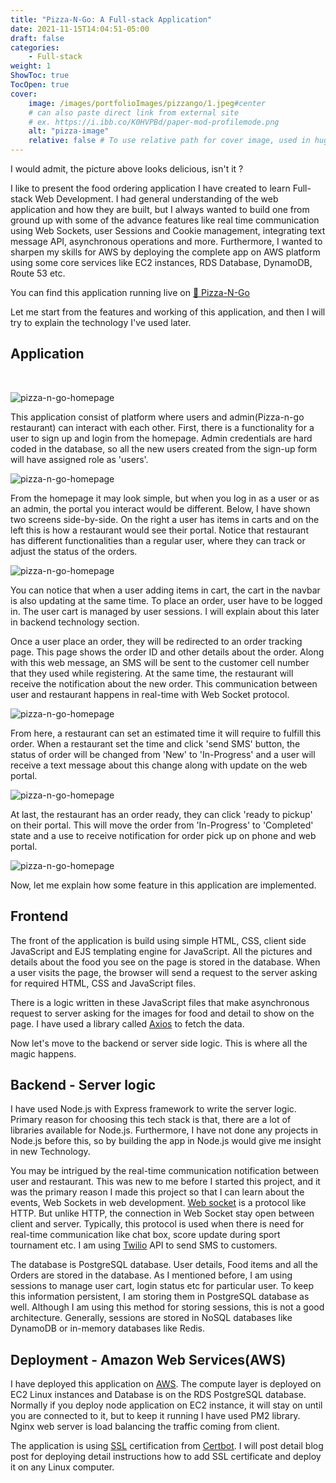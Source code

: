 ```yaml
---
title: "Pizza-N-Go: A Full-stack Application"
date: 2021-11-15T14:04:51-05:00
draft: false
categories: 
    - Full-stack
weight: 1
ShowToc: true
TocOpen: true
cover:
    image: /images/portfolioImages/pizzango/1.jpeg#center
    # can also paste direct link from external site
    # ex. https://i.ibb.co/K0HVPBd/paper-mod-profilemode.png
    alt: "pizza-image"
    relative: false # To use relative path for cover image, used in hugo Page-bundles
---
```


I would admit, the picture above looks delicious, isn't it ? 
 
I like to present the food ordering application I have created to learn Full-stack Web Development. I had general understanding of the web application and how they are built, but I always wanted to build one from ground up with some of the advance features like real time communication using Web Sockets, user Sessions and Cookie management, integrating text message API, asynchronous operations and more. Furthermore, I wanted to sharpen my skills for AWS by deploying the complete app on AWS platform using some core services like EC2 instances, RDS Database, DynamoDB, Route 53 etc.
 
You can find this application running live on [🍕 Pizza-N-Go](https://pizzango.sidpatel.org/)
 
Let me start from the features and working of this application, and then I will try to explain the technology I've used later.
 
## Application
 
&nbsp;
 
![pizza-n-go-homepage](/images/portfolioImages/pizzango/2.png#center)
 
This application consist of platform where users and admin(Pizza-n-go restaurant) can interact with each other. First, there is a functionality for a user to sign up and login from the homepage. Admin credentials are hard coded in the database, so all the new users created from the sign-up form will have assigned role as 'users'.
 
![pizza-n-go-homepage](/images/portfolioImages/pizzango/3.png#center)
 
From the homepage it may look simple, but when you log in as a user or as an admin, the portal you interact would be different. Below, I have shown two screens side-by-side. On the right a user has items in carts and on the left this is how a restaurant would see their portal. Notice that restaurant has different functionalities than a regular user, where they can track or adjust the status of the orders.
 
![pizza-n-go-homepage](/images/portfolioImages/pizzango/6.png#center)
 
You can notice that when a user adding items in cart, the cart in the navbar is also updating at the same time. To place an order, user have to be logged in. The user cart is managed by user sessions. I will explain about this later in backend technology section. 
 
Once a user place an order, they will be redirected to an order tracking page. This page shows the order ID and other details about the order. Along with this web message, an SMS will be sent to the customer cell number that they used while registering. At the same time, the restaurant will receive the notification about the new order. This communication between user and restaurant happens in real-time with Web Socket protocol. 
 
![pizza-n-go-homepage](/images/portfolioImages/pizzango/7.png#center)
 
From here, a restaurant can set an estimated time it will require to fulfill this order.  When a restaurant set the time and click 'send SMS' button, the status of order will be changed from 'New' to 'In-Progress' and a user will receive a text message about this change along with update on the web portal.
 
![pizza-n-go-homepage](/images/portfolioImages/pizzango/8.png#center)
 
At last, the restaurant has an order ready, they can click 'ready to pickup' on their portal. This will move the order from 'In-Progress' to 'Completed' state and a use to receive notification for order pick up on phone and web portal.
 
![pizza-n-go-homepage](/images/portfolioImages/pizzango/9.png#center)
 
Now, let me explain how some feature in this application are implemented. 
 
## Frontend
 
The front of the application is build using simple HTML, CSS, client side JavaScript and EJS templating engine for JavaScript. All the pictures and details about the food you see on the page is stored in the database. When a user visits the page, the browser will send a request to the server asking for required HTML, CSS and JavaScript files. 
 
There is a logic written in these JavaScript files that make asynchronous request to server asking for the images for food and detail to show on the page. I have used a library called [Axios](https://www.npmjs.com/package/axios) to fetch the data. 
 
Now let's move to the backend or server side logic. This is where all the magic happens.
 
## Backend - Server logic
 
I have used Node.js with Express framework to write the server logic. Primary reason for choosing this tech stack is that, there are a lot of libraries available for Node.js. Furthermore, I have not done any projects in Node.js before this, so by building the app in Node.js would give me insight in new Technology. 
 
You may be intrigued by the real-time communication notification between user and restaurant. This was new to me before I started this project, and it was the primary reason I made this project so that I can learn about the events, Web Sockets in web development. [Web socket](https://en.wikipedia.org/wiki/WebSocket) is a protocol like HTTP. But unlike HTTP, the connection in Web Socket stay open between client and server. Typically, this protocol is used when there is need for real-time communication like chat box, score update during sport tournament etc. I am using [Twilio](https://www.twilio.com/) API to send SMS to customers.
 
The database is PostgreSQL database. User details, Food items and all the Orders are stored in the database. As I mentioned before, I am using sessions to manage user cart, login status etc for particular user. To keep this information persistent, I am storing them in PostgreSQL database as well. Although I am using this method for storing sessions, this is not a good architecture. Generally, sessions are stored in NoSQL databases like DynamoDB or in-memory databases like Redis. 
 
## Deployment - Amazon Web Services(AWS)
 
I have deployed this application on [AWS](https://aws.amazon.com/). The compute layer is deployed on EC2 Linux instances and Database is on the RDS PostgreSQL database. Normally if you deploy node application on EC2 instance, it will stay on until you are connected to it, but to keep it running I have used PM2 library. Nginx web server is load balancing the traffic coming from client.
 
The application is using [SSL](https://www.cloudflare.com/en-ca/learning/ssl/what-is-an-ssl-certificate/) certification from [Certbot](https://certbot.eff.org/). I will post detail blog post for deploying detail instructions how to add SSL certificate and deploy it on any Linux computer.











